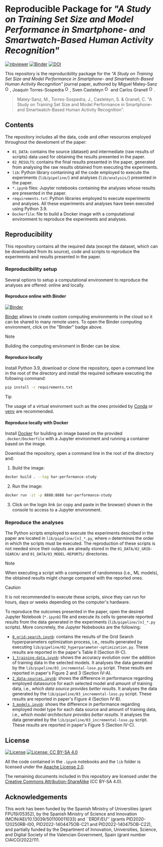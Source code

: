 # Reproducible Package for _"A Study on Training Set Size and Model Performance in Smartphone- and Smartwatch-Based Human Activity Recognition"_

[![nbviewer](https://raw.githubusercontent.com/jupyter/design/master/logos/Badges/nbviewer_badge.svg)](https://nbviewer.org/github/GeoTecINIT/har-performance-study/)
[![Binder](https://mybinder.org/badge_logo.svg)](https://mybinder.org/v2/gh/GeoTecINIT/har-performance-study/HEAD)
[![DOI](https://zenodo.org/badge/DOI/10.5281/zenodo.16567319.svg)](https://doi.org/10.5281/zenodo.16567319)


This repository is the reproducibility package for the _“A Study on Training Set Size and Model Performance in Smartphone- and Smartwatch-Based Human Activity Recognition"_ journal paper, authored by 
Miguel Matey-Sanz <a href="https://orcid.org/0000-0002-1189-5079" target="_blank"><img alt="ORCID logo" src="https://info.orcid.org/wp-content/uploads/2019/11/orcid_16x16.png" width="16" height="16"/></a>, 
Joaquín Torres-Sospedra <a href="https://orcid.org/0000-0003-4338-4334" target="_blank"><img alt="ORCID logo" src="https://info.orcid.org/wp-content/uploads/2019/11/orcid_16x16.png" width="16" height="16"/></a>,
Sven Casteleyn <a href="https://orcid.org/0000-0003-0572-5716" target="_blank"><img alt="ORCID logo" src="https://info.orcid.org/wp-content/uploads/2019/11/orcid_16x16.png" width="16" height="16"/></a>
and Carlos Granell <a href="https://orcid.org/0000-0003-1004-9695" target="_blank"><img alt="ORCID logo" src="https://info.orcid.org/wp-content/uploads/2019/11/orcid_16x16.png" width="16" height="16"/></a>.

> Matey-Sanz, M., Torres-Sospedra, J., Casteleyn, S. & Granell, C. "A Study on Training Set Size and Model Performance in Smartphone- and Smartwatch-Based Human Activity Recognition". 

## Contents
The repository includes all the data, code and other resources employed throughout the develoment of the paper:

- `01_DATA`: contains the source (dataset) and intermediate (raw results of scripts) data used for obtaining the results presented in the paper.
- `02_RESULTS`: contains the final results presented in the paper, generated from analysing the raw results obtained from executing the experiments.
- `lib`: Python library contanining all the code employed to execute the experiments (`lib/pipeline/`) and analyses (`lib/analysis/`) presented in the paper.
- `*.ipynb` files: Jupyter notebooks containing the analyses whose results are presented in the paper.
- `requirements.txt`: Python libraries employed to execute experiments and analyses. All these experiments and analyses have been executed using Python 3.9.
- `Dockerfile`: file to build a Docker image with a computational environment to reproduce the experiments and analyses.


## Reproducibility
This repository contains all the required data (except the dataset, which can be downloaded from its source), code and scripts to reproduce the experiments and results presented in the paper.

### Reproducibility setup
Several options to setup a computational environment to reproduce the analyses are offered: online and locally.

#### Reproduce online with Binder
[![Binder](https://mybinder.org/badge_logo.svg)](https://mybinder.org/v2/gh/GeoTecINIT/har-performance-study/HEAD)

[Binder](https://mybinder.readthedocs.io/en/latest/) allows to create custom computing environments in the cloud so it can be shared to many remote users.
To open the Binder computing environment, click on the "Binder" badge above. 

> [!NOTE]
> Building the computing enviroment in Binder can be slow.


#### Reproduce locally
Install Python 3.9, download or clone the repository, open a command line in the root of the directory and install the required software executing the following command:

```bash
pip install -r requirements.txt
```

> [!TIP]
> The usage of a virtual enviroment such as the ones provided by [Conda](https://conda.io/projects/conda/en/latest/index.html) or [venv](https://docs.python.org/3/library/venv.html) are recommended.


#### Reproduce locally with Docker
Install [Docker](https://www.docker.com) for building an image based on the provided `.docker/Dockerfile` with a Jupyter environment and running a container based on the image.

Download the repository, open a command line in the root of the directory and:

1. Build the image:

```bash
docker build . --tag har-performance-study 
```

2. Run the image:

```bash
docker run -it -p 8888:8888 har-performance-study
```

3. Click on the login link (or copy and paste in the browser) shown in the console to access to a Jupyter environment.


### Reproduce the analyses
The Python scripts employed to execute the experiments described in the paper are located in `lib/pipeline/[n]_*.py`, where `n` determines the order in which the scripts must be executed. The reproduction of these scripts is not needed since their outputs are already stored in the `01_DATA/02_GRID-SEARCH/` and `01_DATA/03_MODEL-REPORTS/` directories.

> [!NOTE]
> When executing a script with a component of randomness (i.e., ML models), the obtained results might change compared with the reported ones.

> [!CAUTION]
> It is not recommended to execute these scripts, since they can run for hours, days or weeks depending on the computer's hardware.

To reproduce the outcomes presented in the paper, open the desired Jupyter Notebook (`*.ipynb`) file and execute its cells to generate reported results from the data generated in the experiments (`lib/pipeline/[n]_*.py` scripts). More concretely, the Jupyter Nobebooks are the following:

- [`0_grid-search.ipynb`](./0_grid-search.ipynb): contains the results of the Grid Search hyperparameters optimization process, i.e., results generated by executing `lib/pipeline/02_hyperparameter-optimization.py`. These results are reported in the paper's Table II (Section III-C).
- [`1_training-data.ipynb`](./1_training-data.ipynb): shows the accuracy evolution over the addition of training data in the selected models. It analyses the data generated by the `lib/pipeline/03_incremental-loso.py` script. These results are reported in paper's Figure 2 and 3 (Section IV-A).
- [`2_data-sources.ipynb`](./2_data-sources.ipynb): shows the difference in performance regarding employed datasource for each selected model and amount of training data, i.e., _which data source provides better results_. It analyses the data generated by the `lib/pipeline/03_incremental-loso.py` script. These results are reported in paper's Figure 4 (Section IV-B).
- [`3_models.ipynb`](./3_models.ipynb): shows the difference in performance regarding employed model type for each data source and amount of training data, i.e., _which model architecture provides better results_. It analyses the data generated by the `lib/pipeline/03_incremental-loso.py` script. These results are reported in paper's Figure 5 (Section IV-C).


## License

[![License](https://img.shields.io/badge/License-Apache_2.0-blue.svg)](https://opensource.org/licenses/Apache-2.0)
[![License: CC BY-SA 4.0](https://img.shields.io/badge/Documents%20License-CC_BY--SA_4.0-lightgrey.svg)](https://creativecommons.org/licenses/by-sa/4.0/)

All the code contained in the `.ipynb` notebooks and the `lib` folder is licensed under the [Apache License 2.0](./LICENSE).

The remaining documents included in this repository are licensed under the [Creative Commons Attribution-ShareAlike](https://creativecommons.org/licenses/by-sa/4.0/) (CC BY-SA 4.0).

## Acknowledgements

This work has been funded by the Spanish Ministry of Universities (grant FPU19/05352), by the Spanish Ministry of Science and Innovation (MCIN/AEI/10.13039/501100011033) and ``ERDF/EU'' (grants PID2020-120250RB-I00, PID2022-1404475OB-C21 and PID2022-140475OB-C22), and partially funded by the Department of Innovation, Universities, Science, and Digital Society of the Valencian Government, Spain (grant number CIAICO/2022/111.